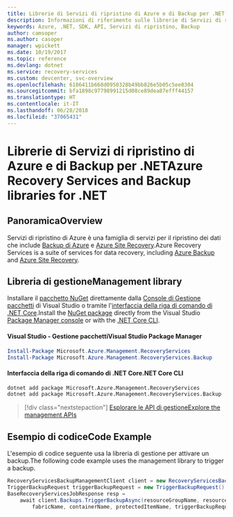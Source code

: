 ```yaml
---
title: Librerie di Servizi di ripristino di Azure e di Backup per .NET
description: Informazioni di riferimento sulle librerie di Servizi di ripristino di Azure e di Backup per .NET
keywords: Azure, .NET, SDK, API, Servizi di ripristino, Backup
author: camsoper
ms.author: casoper
manager: wpickett
ms.date: 10/19/2017
ms.topic: reference
ms.devlang: dotnet
ms.service: recovery-services
ms.custom: devcenter, svc-overview
ms.openlocfilehash: 6186411b668d0950328b49bb826e5b05c5ee0304
ms.sourcegitcommit: bfa1898c97798991215d08ce89dea87efff44157
ms.translationtype: HT
ms.contentlocale: it-IT
ms.lasthandoff: 06/28/2018
ms.locfileid: "37065431"
---
```

# <a name="azure-recovery-services-and-backup-libraries-for-net"></a><span data-ttu-id="595cf-104">Librerie di Servizi di ripristino di Azure e di Backup per .NET</span><span class="sxs-lookup"><span data-stu-id="595cf-104">Azure Recovery Services and Backup libraries for .NET</span></span>

## <a name="overview"></a><span data-ttu-id="595cf-105">Panoramica</span><span class="sxs-lookup"><span data-stu-id="595cf-105">Overview</span></span>

<span data-ttu-id="595cf-106">Servizi di ripristino di Azure è una famiglia di servizi per il ripristino dei dati che include [Backup di Azure](/azure/backup/) e [Azure Site Recovery](/azure/site-recovery/).</span><span class="sxs-lookup"><span data-stu-id="595cf-106">Azure Recovery Services is a suite of services for data recovery, including [Azure Backup](/azure/backup/) and [Azure Site Recovery](/azure/site-recovery/).</span></span>

## <a name="management-library"></a><span data-ttu-id="595cf-107">Libreria di gestione</span><span class="sxs-lookup"><span data-stu-id="595cf-107">Management library</span></span>

<span data-ttu-id="595cf-108">Installare il [pacchetto NuGet](https://www.nuget.org/packages/Microsoft.Azure.Management.RecoveryServices) direttamente dalla [Console di Gestione pacchetti][PackageManager] di Visual Studio o tramite l'[interfaccia della riga di comando di .NET Core][DotNetCLI].</span><span class="sxs-lookup"><span data-stu-id="595cf-108">Install the [NuGet package](https://www.nuget.org/packages/Microsoft.Azure.Management.RecoveryServices) directly from the Visual Studio [Package Manager console][PackageManager] or with the [.NET Core CLI][DotNetCLI].</span></span>

#### <a name="visual-studio-package-manager"></a><span data-ttu-id="595cf-109">Visual Studio - Gestione pacchetti</span><span class="sxs-lookup"><span data-stu-id="595cf-109">Visual Studio Package Manager</span></span>

```powershell
Install-Package Microsoft.Azure.Management.RecoveryServices
Install-Package Microsoft.Azure.Management.RecoveryServices.Backup
```

#### <a name="net-core-cli"></a><span data-ttu-id="595cf-110">Interfaccia della riga di comando di .NET Core</span><span class="sxs-lookup"><span data-stu-id="595cf-110">.NET Core CLI</span></span>

```bash
dotnet add package Microsoft.Azure.Management.RecoveryServices
dotnet add package Microsoft.Azure.Management.RecoveryServices.Backup
```

> [!div class="nextstepaction"]
> [<span data-ttu-id="595cf-111">Esplorare le API di gestione</span><span class="sxs-lookup"><span data-stu-id="595cf-111">Explore the management APIs</span></span>](/dotnet/api/overview/azure/recoveryservices/management)


## <a name="code-example"></a><span data-ttu-id="595cf-112">Esempio di codice</span><span class="sxs-lookup"><span data-stu-id="595cf-112">Code Example</span></span>

<span data-ttu-id="595cf-113">L'esempio di codice seguente usa la libreria di gestione per attivare un backup.</span><span class="sxs-lookup"><span data-stu-id="595cf-113">The following code example uses the management library to trigger a backup.</span></span>

```csharp
RecoveryServicesBackupManagementClient client = new RecoveryServicesBackupManagementClient(credentials);
TriggerBackupRequest triggerBackupRequest = new TriggerBackupRequest();
BaseRecoveryServicesJobResponse resp =
    await client.Backups.TriggerBackupAsync(resourceGroupName, resourceName, null,
        fabricName, containerName, protectedItemName, triggerBackupRequest);
```

[PackageManager]: https://docs.microsoft.com/nuget/tools/package-manager-console
[DotNetCLI]: https://docs.microsoft.com/dotnet/core/tools/dotnet-add-package
